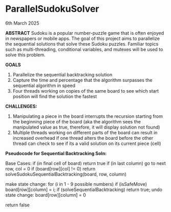 # ParallelSudokuSolver
6th March 2025

**ABSTRACT**
Sudoku is a popular number-puzzle game that is often enjoyed in newspapers or mobile apps. The goal of this project aims to parallelize the sequential solutions that solve these Sudoku puzzles. Familiar topics such as multi-threading, conditional variables, and mutexes will be used to solve this problem.

**GOALS**
1. Parallelize the sequential backtracking solution
2. Capture the time and percentage that the algorithm surpasses the sequential algorithm in speed
3. Four threads working on copies of the same board to see which start position will find the solution the fastest

**CHALLENGES:**
1. Manipulating a piece in the board interrupts the recursion starting from the beginning piece of the board (aka the algorithm sees the manipulated value as true, therefore, it will display solution not found)
2. Multiple threads working on different parts of the board can result in increased overhead if one thread alters the board before the other thread can check to see if its a valid solution on its current piece (cell)

**Pseudocode for Sequential Backtracking Soln:**

Base Cases:
if (in final cell of board)
    return true
if (in last column)
    go to next row, col = 0
if (board[row][col] != 0)
    return solveSudokuSequentialBacktracking(board, row, column)

make state change:
for (i in 1 - 9 possible numbers)
    if (isSafeMove)
      board[row][column] = i;
      if (solveSequentialBacktracking)
          return true;
      undo state change: board[row][column] = 0

return false
  
